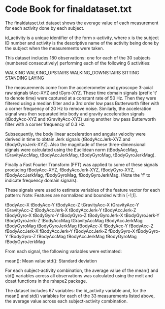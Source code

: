Code Book for finaldataset.txt
==============================

The finaldataset.txt dataset shows the average value of each measurement for each activity done by each subject.

id_activity is a unique identifier of the form x-activity, where x is the subject ID number and activity is the 
descriptive name of the activity being done by the subject when the measurements were taken.

This dataset includes 180 observations: one for each of the 30 subjects (numbered consecutively) performing each
of the following 6 activities:

WALKING
WALKING_UPSTAIRS
WALKING_DOWNSTAIRS
SITTING
STANDING
LAYING

The measurements come from the accelerometer and gyroscope 3-axial raw signals tAcc-XYZ and tGyro-XYZ. These time
domain signals (prefix 't' to denote time) were captured at a constant rate of 50 Hz. Then they were filtered
using a median filter and a 3rd order low pass Butterworth filter with a corner frequency of 20 Hz to remove noise.
Similarly, the acceleration signal was then separated into body and gravity acceleration signals (tBodyAcc-XYZ and
tGravityAcc-XYZ) using another low pass Butterworth filter with a corner frequency of 0.3 Hz. 

Subsequently, the body linear acceleration and angular velocity were derived in time to obtain Jerk signals
(tBodyAccJerk-XYZ and tBodyGyroJerk-XYZ). Also the magnitude of these three-dimensional signals were calculated
using the Euclidean norm (tBodyAccMag, tGravityAccMag, tBodyAccJerkMag, tBodyGyroMag, tBodyGyroJerkMag). 

Finally a Fast Fourier Transform (FFT) was applied to some of these signals producing fBodyAcc-XYZ,
fBodyAccJerk-XYZ, fBodyGyro-XYZ, fBodyAccJerkMag, fBodyGyroMag, fBodyGyroJerkMag. (Note the 'f' to indicate
frequency domain signals). 

These signals were used to estimate variables of the feature vector for each pattern: 
Note: Features are normalized and bounded within [-1,1]. 

tBodyAcc-X
tBodyAcc-Y
tBodyAcc-Z
tGravityAcc-X
tGravityAcc-Y
tGravityAcc-Z
tBodyAccJerk-X
tBodyAccJerk-Y
tBodyAccJerk-Z
tBodyGyro-X
tBodyGyro-Y
tBodyGyro-Z
tBodyGyroJerk-X
tBodyGyroJerk-Y
tBodyGyroJerk-Z
tBodyAccMag
tGravityAccMag
tBodyAccJerkMag
tBodyGyroMag
tBodyGyroJerkMag
fBodyAcc-X
fBodyAcc-Y
fBodyAcc-Z
fBodyAccJerk-X
fBodyAccJerk-Y
fBodyAccJerk-Z
fBodyGyro-X
fBodyGyro-Y
fBodyGyro-Z
fBodyAccMag
fBodyAccJerkMag
fBodyGyroMag
fBodyGyroJerkMag

From each signal, the following variables were estimated:

mean(): Mean value
std(): Standard deviation

For each subject-activity combination, the average value of the mean() and std() variables across all observations
was calculated using the melt and dcast functions in the rshape2 package.

The dataset includes 67 variables: the id_activity variable and, for the mean() and std() variables for each of
the 33 measurements listed above, the average value across each subject-activity combination.
